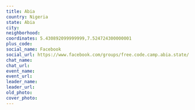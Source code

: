 ```yaml
---
title: Abia
country: Nigeria
state: Abia
city: 
neighborhood: 
coordinates: 5.430892099999999,7.524724300000001
plus_code:
social_name: Facebook
social_url: https://www.facebook.com/groups/free.code.camp.abia.state/
chat_name:
chat_url:
event_name:
event_url:
leader_name:
leader_url:
old_photo: 
cover_photo:
---
```

